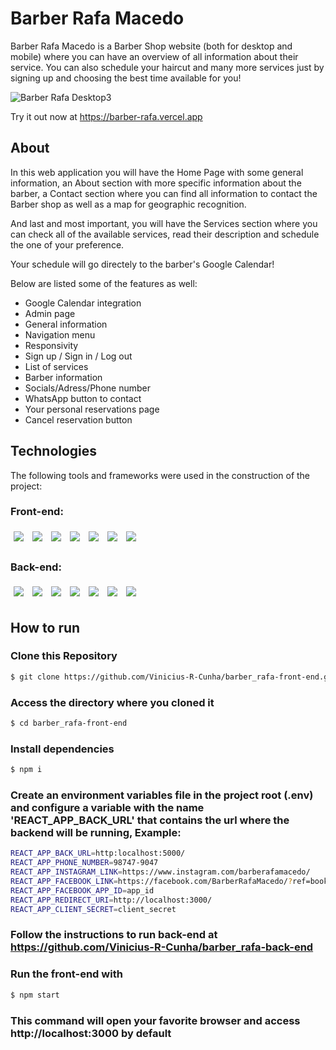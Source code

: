 # Barber Rafa Macedo

Barber Rafa Macedo is a Barber Shop website (both for desktop and mobile) where you can have an overview of all information about their service.
You can also schedule your haircut and many more services just by signing up and choosing the best time available for you!

![Barber Rafa Desktop3](https://user-images.githubusercontent.com/92492685/175072676-c391d2c8-ba52-4d16-b5f5-1f7917f46a9d.gif)

Try it out now at https://barber-rafa.vercel.app

## About

In this web application you will have the Home Page with some general information, an About section with more specific information about the barber, a Contact section where you can find all information to contact the Barber shop as well as a map for geographic recognition.

And last and most important, you will have the Services section where you can check all of the available services, read their description and schedule the one of your preference.

Your schedule will go directely to the barber's Google Calendar!

Below are listed some of the features as well:

- Google Calendar integration
- Admin page
- General information
- Navigation menu
- Responsivity
- Sign up / Sign in / Log out
- List of services
- Barber information
- Socials/Adress/Phone number
- WhatsApp button to contact
- Your personal reservations page
- Cancel reservation button

## Technologies

The following tools and frameworks were used in the construction of the project:<br>

### Front-end:

<p>
  <img style='margin: 5px;' src='https://img.shields.io/badge/React-20232A?style=for-the-badge&logo=react&logoColor=61DAFB'>
  <img style='margin: 5px;' src='https://img.shields.io/badge/styled--components-DB7093?style=for-the-badge&logo=styled-components&logoColor=white'>
  <img style='margin: 5px;' src='https://img.shields.io/badge/React_Router-CA4245?style=for-the-badge&logo=react-router&logoColor=white'>
  <img style='margin: 5px;' src='https://img.shields.io/badge/axios%20-%2320232a.svg?&style=for-the-badge&color=informational'>
  <img style='margin: 5px;' src='https://img.shields.io/badge/Pigeon%20Map-007FFF?style=for-the-badge&logo=mui&logoColor=white'>
  <img style='margin: 5px;' src='https://img.shields.io/badge/React%20Calendar-E1E1E1?style=for-the-badge&logo=react&logoColor=000000'>
  <img style='margin: 5px;' src='https://img.shields.io/badge/javascript-%23323330.svg?style=for-the-badge&logo=javascript&logoColor=%23F7DF1E'>
</p>

### Back-end:

<p>
  <img style='margin: 5px;' src='https://img.shields.io/badge/Google%20Calendar-4285F4?style=for-the-badge&logo=google&logoColor=white'>
  <img style='margin: 5px;' src='https://img.shields.io/badge/nodejs%20-%2320232a.svg?&style=for-the-badge&color=blue&logo=javascript&logoColor=%2361DAFB%27'>
  <img style='margin: 5px;' src='https://img.shields.io/badge/express%20-%2320232a.svg?&style=for-the-badge&color=green&logo=express&logoColor=%2361DAFB%27'>
  <img style='margin: 5px;' src='https://img.shields.io/badge/mongodb%20-%2320232a.svg?&style=for-the-badge&color=yellowgreen&logo=mongodb&logoColor=%2361DAFB%27'>
  <img style='margin: 5px;' src='https://img.shields.io/badge/typescript-%23007ACC.svg?style=for-the-badge&logo=typescript&logoColor=white'>
  <img style='margin: 5px;' src='https://img.shields.io/badge/JWT-black?style=for-the-badge&logo=JSON%20web%20tokens'>
  <img style='margin: 5px;' src='https://img.shields.io/badge/-jest-%23C21325?style=for-the-badge&logo=jest&logoColor=white'>
</p>

## How to run

### Clone this Repository

```bash
$ git clone https://github.com/Vinicius-R-Cunha/barber_rafa-front-end.git
```

### Access the directory where you cloned it

```bash
$ cd barber_rafa-front-end
```

### Install dependencies

```bash
$ npm i
```

### Create an environment variables file in the project root (.env) and configure a variable with the name 'REACT_APP_BACK_URL' that contains the url where the backend will be running, Example:

```bash
REACT_APP_BACK_URL=http:localhost:5000/
REACT_APP_PHONE_NUMBER=98747-9047
REACT_APP_INSTAGRAM_LINK=https://www.instagram.com/barberafamacedo/
REACT_APP_FACEBOOK_LINK=https://facebook.com/BarberRafaMacedo/?ref=bookmarks
REACT_APP_FACEBOOK_APP_ID=app_id
REACT_APP_REDIRECT_URI=http://localhost:3000/
REACT_APP_CLIENT_SECRET=client_secret
```

### Follow the instructions to run back-end at https://github.com/Vinicius-R-Cunha/barber_rafa-back-end

### Run the front-end with

```bash
$ npm start
```

### This command will open your favorite browser and access http://localhost:3000 by default
